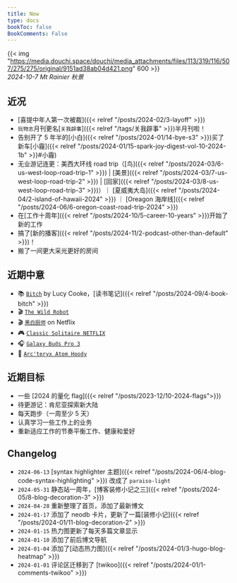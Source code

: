 ```yaml
---
title: Now
type: docs
bookToc: false
BookComments: False
---
```

{{< img "https://media.douchi.space/douchi/media_attachments/files/113/319/116/507/275/275/original/9151ad38ab04d421.png" 600 >}} \
*2024-10-7 Mt Rainier 秋景*

## 近况
- [喜提中年人第一次被裁]({{< relref "/posts/2024-02/3-layoff" >}})
- `玩物志`月刊更名[`关我辟事`]({{< relref "/tags/关我辟事" >}})半月刊啦！
- 告别开了 5 年半的[小白]({{< relref "/posts/2024-01/14-bye-s3" >}})买了新车[小霾]({{< relref "/posts/2024-01/15-spark-joy-digest-vol-10-2024-1b" >}}#小霾)
- 无业游记连更：美西大环线 road trip（[鸟]({{< relref "/posts/2024-03/6-us-west-loop-road-trip-1" >}}) | [美景]({{< relref "/posts/2024-03/7-us-west-loop-road-trip-2" >}}) | [回家]({{< relref "/posts/2024-03/8-us-west-loop-road-trip-3" >}})）｜ [夏威夷大岛]({{< relref "/posts/2024-04/2-island-of-hawaii-2024" >}}) ｜ [Oreagon 海岸线]({{< relref "/posts/2024-06/6-oregon-coast-road-trip-2024" >}})
- 在[工作十周年]({{< relref "/posts/2024-10/5-career-10-years" >}})开始了新的工作
- 搞了[新的播客]({{< relref "/posts/2024-11/2-podcast-other-than-default" >}})！
- 搬了一间更大采光更好的房间

## 近期中意
- 📚 [`Bitch`](https://amzn.to/47iaaDm) by Lucy Cooke，[读书笔记]({{< relref "/posts/2024-09/4-book-bitch" >}})
- 🎬 [`The Wild Robot`](https://neodb.social/movie/2gzky4gck88Gs8O1ZSX2iK)
- 🎬 [`黑白厨师`](https://neodb.social/tv/season/2mFTCgFI60dsNCrlJhxq9i) on Netflix
- 🎮 [`Classic Solitaire NETFLIX`](https://play.google.com/store/apps/details?id=com.netflix.NGP.Solitaire) 
- 🎧 [`Galaxy Buds Pro 3`](https://amzn.to/48rUQVr)
- 🧥 [`Arc'teryx Atom Hoody`](https://amzn.to/3CE6rog)

## 近期目标
- 一些 [2024 的量化 flag]({{< relref "/posts/2023-12/10-2024-flags">}})
- 待更游记：肯尼亚探索新大陆
- 每天跑步（一周至少 5 天）
- 认真学习一些工作上的业务
- 重新适应工作的节奏平衡工作、健康和爱好

## Changelog
- `2024-06-13` [syntax highlighter 主题]({{< relref "/posts/2024-06/4-blog-code-syntax-highlighting" >}}) 改成了 `paraiso-light`
- `2024-05-31` 静态站一周年，[博客装修小记之三]({{< relref "/posts/2024-05/8-blog-decoration-3" >}})
- `2024-04-28` 重新整理了首页，添加了最新博文
- `2024-01-17` 添加了 neodb 卡片，更新了一篇[装修小记]({{< relref "/posts/2024-01/11-blog-decoration-2" >}})
- `2024-01-15` 热力图更新了每天多篇文章显示
- `2024-01-10` 添加了前后博文导航 
- `2024-01-04` 添加了[动态热力图]({{< relref "/posts/2024-01/3-hugo-blog-heatmap" >}}) 
- `2024-01-01` 评论区迁移到了 [twikoo]({{< relref "/posts/2024-01/1-comments-twikoo" >}}) 
